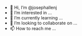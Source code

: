 - 👋 Hi, I’m @josephallenj
- 👀 I’m interested in ... 
- 🌱 I’m currently learning ...
- 💞️ I’m looking to collaborate on ...
- 📫 How to reach me ...

<!---
josephallenj/josephallenj is a ✨ special ✨ repository because its `README.md` (this file) appears on your GitHub profile.
You can click the Preview link to take a look at your changes.
--->
